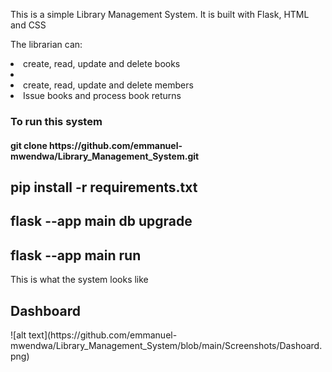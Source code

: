 This is a simple Library Management System.
It is built with Flask, HTML and CSS

The librarian can:
<li>create, read, update and delete books<li>
<li>create, read, update and delete members</li>
<li>Issue books and process book returns</li>

<h3>To run this system</h3>
<h4>git clone https://github.com/emmanuel-mwendwa/Library_Management_System.git</h4>

<h2>pip install -r requirements.txt</h2>

<h2>flask --app main db upgrade</h2>

<h2>flask --app main run</h2>

This is what the system looks like
<h2>Dashboard</h2>
![alt text](https://github.com/emmanuel-mwendwa/Library_Management_System/blob/main/Screenshots/Dashoard.png)

